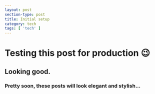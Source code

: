 ```yaml
---
layout: post
section-type: post
title: Initial setup
category: tech
tags: [ 'tech' ]
---
```

# Testing this post for production :wink: <!-- this is h1-->

## Looking good. <!-- this is h2 -->

### **Pretty soon, these posts will look elegant and stylish...** <!-- this is h3 -->
